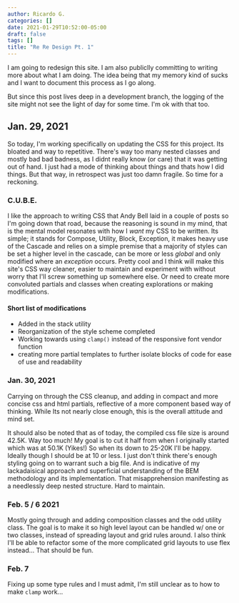 ```yaml
---
author: Ricardo G.
categories: []
date: 2021-01-29T10:52:00-05:00
draft: false
tags: []
title: "Re Re Design Pt. 1"
---
```


I am going to redesign this site. I am also publiclly committing to writing more about what I am doing. The idea being that my memory kind of sucks and I want to document this process as I go along.

But since this post lives deep in a development branch, the logging of the site might not see the light of day for some time. I'm ok with that too.

## Jan. 29, 2021

So today, I'm working specifically on updating the CSS for this project. Its bloated and way to repetitive. There's way too many nested classes and mostly bad bad badness, as I didnt really know (or care) that it was getting out of hand. I just had a mode of thinking about things and thats how I did things. But that way, in retrospect was just too damn fragile. So time for a reckoning.

### C.U.B.E.

I like the approach to writing CSS that Andy Bell laid in a couple of posts so I'm going down that road, because the reasoning is sound in my mind, that is the mental model resonates with how I _want_ my CSS to be written. Its simple; it stands for Compose, Utility, Block, Exception, it makes heavy use of the Cascade and relies on a simple premise that a majority of styles can be set a higher level in the cascade, can be more or less _global_ and only modified where an _exception_ occurs. Pretty cool and I think will make this site's CSS way cleaner, easier to maintain and experiment with without worry that I'll screw something up somewhere else. Or need to create more convoluted partials and classes when creating explorations or making modifications.

#### Short list of modifications

- Added in the stack utility
- Reorganization of the style scheme completed
- Working towards using `clamp()` instead of the responsive font vendor function
- creating more partial templates to further isolate blocks of code for ease of use and readability

### Jan. 30, 2021

Carrying on through the CSS cleanup, and adding in compact and more concise css and html partials, reflective of a more component based way of thinking. While Its not nearly close enough, this is the overall attitude and mind set.

It should also be noted that as of today, the compiled css file size is around 42.5K. Way too much! My goal is to cut it half from when I originally started which was at 50.1K (Yikes!) So when its down to 25-20K I'll be happy. Ideally though I should be at 10 or less. I just don't think there's enough styling going on to warrant such a big file. And is indicative of my lackadaisical approach and superficial understanding of the BEM methodology and its implementation. That misapprehension manifesting as a needlessly deep nested structure. Hard to maintain.

### Feb. 5 / 6 2021

Mostly going through and adding composition classes and the odd utility class. The goal is to make it so high level layout can be handled w/ one or two classes, instead of spreading layout and grid rules around. I also think I'll be able to refactor some of the more complicated grid layouts to use flex instead... That should be fun.

### Feb. 7

Fixing up some type rules and I must admit, I'm still unclear as to how to make `clamp` work...
